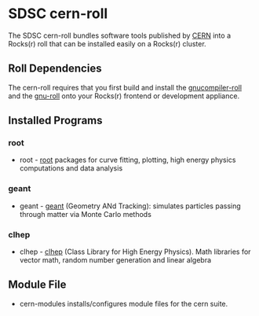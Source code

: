 # SDSC cern-roll

The SDSC cern-roll bundles software tools published by [CERN](http://www.cern.ch) into a Rocks(r) roll that can be installed easily on a Rocks(r) cluster.

## Roll Dependencies

The cern-roll requires that you first build and install the [gnucompiler-roll](https://github.com/sdsc/gnucompiler-roll) and the [gnu-roll](https://github.com/sdsc/gnucompiler-roll) onto your Rocks(r) frontend or development appliance.

## Installed Programs

### root

- root - [root](http://root.cern.ch) packages for curve fitting, plotting, high energy physics computations and data analysis


### geant
- geant - [geant](http://geant.web.cern.ch) (Geometry ANd Tracking): simulates particles passing through matter via Monte Carlo methods

### clhep
- clhep - [clhep](http://http://proj-clhep.web.cern.ch) (Class Library for High Energy Physics). Math libraries for vector math, random number generation and linear algebra


##  Module File
- cern-modules installs/configures module files for the cern suite.

